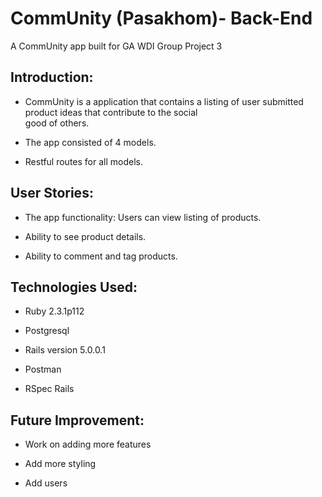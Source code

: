# CommUnity (Pasakhom)- Back-End

A CommUnity app built for GA WDI Group Project 3

## Introduction:
  - CommUnity is a application that contains a listing of user submitted product ideas that contribute to the  social  
    good of others.
  - The app consisted of 4 models.

  - Restful routes for all models.

## User Stories:  
  - The app functionality: Users can view listing of products.

  - Ability to see product details.

  - Ability to comment and tag products.


## Technologies Used:

  - Ruby 2.3.1p112

  - Postgresql

  - Rails version 5.0.0.1

  - Postman

  - RSpec Rails

## Future Improvement:

  - Work on adding more features

  - Add more styling

  - Add users
